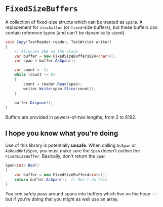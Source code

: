 `FixedSizeBuffers`
==================

A collection of fixed-size structs which can be treated as `Span`s. A replacement for `stackalloc` (or `fixed`-size buffers), but these buffers can contain reference types (and can't be dynamically sized).

```csharp
void Copy(TextReader reader, TextWriter writer)
{
    // Allocate 2kB on the stack
    var buffer = new FixedSizeBuffer1024<char>();
    var span = buffer.AsSpan();

    var count = -1;
    while (count != 0)
    {
        count = reader.Read(span);
        writer.Write(span.Slice(count));
    }
    
    buffer.Dispose();
}
```

Buffers are provided in powers-of-two lengths, from 2 to 8192.

I hope you know what you're doing
---------------------------------

Use of this library is potentially **unsafe**. When calling `AsSpan` or `AsReadOnlySpan`, you must make sure the `Span` doesn't outlive the `FixedSizeBuffer`. Basically, don't return the `Span`.

```csharp
Span<int> Bad()
{
    var buffer = new FixedSizeBuffer4<int>();
    return buffer.AsSpan();  // Don't do this
}
```

You _can_ safely pass around spans into buffers which live on the heap --- but if you're doing that you might as well use an array.
